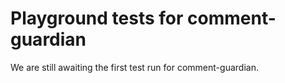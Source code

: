 # Playground tests for comment-guardian
We are still awaiting the first test run for comment-guardian.
